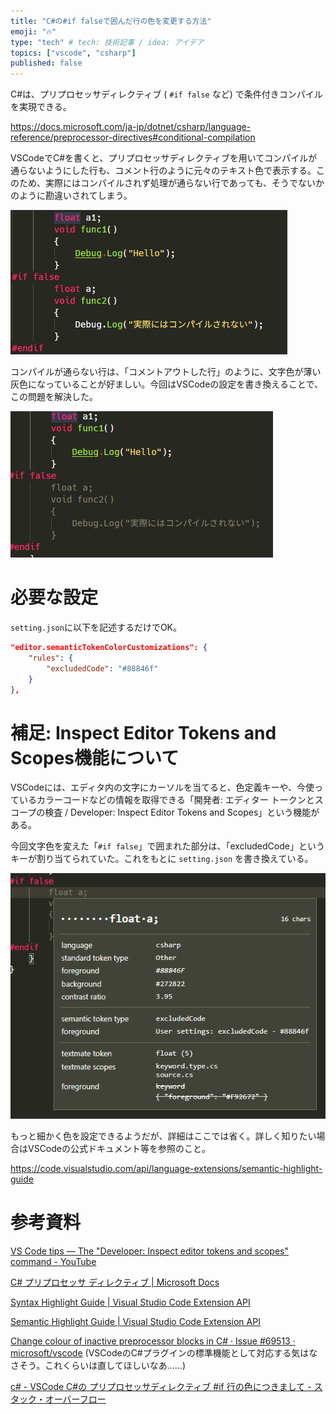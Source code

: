 ```yaml
---
title: "C#の#if falseで囲んだ行の色を変更する方法"
emoji: "🔥"
type: "tech" # tech: 技術記事 / idea: アイデア
topics: ["vscode", "csharp"]
published: false
---
```


C#は、プリプロセッサディレクティブ ( `#if false` など) で条件付きコンパイルを実現できる。

https://docs.microsoft.com/ja-jp/dotnet/csharp/language-reference/preprocessor-directives#conditional-compilation

VSCodeでC#を書くと、プリプロセッサディレクティブを用いてコンパイルが通らないようにした行も、コメント行のように元々のテキスト色で表示する。このため、実際にはコンパイルされず処理が通らない行であっても、そうでないかのように勘違いされてしまう。

![](/images/2022/04/08/01.png)

コンパイルが通らない行は、「コメントアウトした行」のように、文字色が薄い灰色になっていることが好ましい。今回はVSCodeの設定を書き換えることで、この問題を解決した。

![](/images/2022/04/08/02.png)

# 必要な設定

`setting.json`に以下を記述するだけでOK。

```json
"editor.semanticTokenColorCustomizations": {
    "rules": {
        "excludedCode": "#88846f"
    }
},
```

# 補足: Inspect Editor Tokens and Scopes機能について

VSCodeには、エディタ内の文字にカーソルを当てると、色定義キーや、今使っているカラーコードなどの情報を取得できる「開発者: エディター トークンとスコープの検査 / Developer: Inspect Editor Tokens and Scopes」という機能がある。

今回文字色を変えた「`#if false`」で囲まれた部分は、「excludedCode」というキーが割り当てられていた。これをもとに `setting.json` を書き換えている。

![](/images/2022/04/08/03.png)

もっと細かく色を設定できるようだが、詳細はここでは省く。詳しく知りたい場合はVSCodeの公式ドキュメント等を参照のこと。

https://code.visualstudio.com/api/language-extensions/semantic-highlight-guide


# 参考資料

[VS Code tips — The "Developer: Inspect editor tokens and scopes" command - YouTube](https://www.youtube.com/watch?v=mC_htrJ1QPg)

[C# プリプロセッサ ディレクティブ | Microsoft Docs](https://docs.microsoft.com/ja-jp/dotnet/csharp/language-reference/preprocessor-directives#conditional-compilation)

[Syntax Highlight Guide | Visual Studio Code Extension API](https://code.visualstudio.com/api/language-extensions/syntax-highlight-guide)

[Semantic Highlight Guide | Visual Studio Code Extension API](https://code.visualstudio.com/api/language-extensions/semantic-highlight-guide)

[Change colour of inactive preprocessor blocks in C# · Issue #69513 · microsoft/vscode](https://github.com/Microsoft/vscode/issues/69513)
(VSCodeのC#プラグインの標準機能として対応する気はなさそう。これくらいは直してほしいなあ……)

[c# - VSCode C#の プリプロセッサディレクティブ #if 行の色につきまして - スタック・オーバーフロー](https://ja.stackoverflow.com/questions/52938/vscode-c%E3%81%AE-%E3%83%97%E3%83%AA%E3%83%97%E3%83%AD%E3%82%BB%E3%83%83%E3%82%B5%E3%83%87%E3%82%A3%E3%83%AC%E3%82%AF%E3%83%86%E3%82%A3%E3%83%96-if-%E8%A1%8C%E3%81%AE%E8%89%B2%E3%81%AB%E3%81%A4%E3%81%8D%E3%81%BE%E3%81%97%E3%81%A6)
